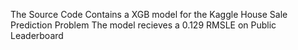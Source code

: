 The Source Code Contains a XGB model for the Kaggle House Sale Prediction Problem
The model recieves a 0.129 RMSLE on Public Leaderboard 

